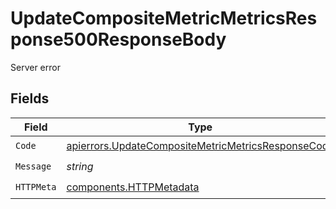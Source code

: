 # UpdateCompositeMetricMetricsResponse500ResponseBody

Server error


## Fields

| Field                                                                                                                    | Type                                                                                                                     | Required                                                                                                                 | Description                                                                                                              |
| ------------------------------------------------------------------------------------------------------------------------ | ------------------------------------------------------------------------------------------------------------------------ | ------------------------------------------------------------------------------------------------------------------------ | ------------------------------------------------------------------------------------------------------------------------ |
| `Code`                                                                                                                   | [apierrors.UpdateCompositeMetricMetricsResponseCode](../../models/apierrors/updatecompositemetricmetricsresponsecode.md) | :heavy_check_mark:                                                                                                       | N/A                                                                                                                      |
| `Message`                                                                                                                | *string*                                                                                                                 | :heavy_check_mark:                                                                                                       | N/A                                                                                                                      |
| `HTTPMeta`                                                                                                               | [components.HTTPMetadata](../../models/components/httpmetadata.md)                                                       | :heavy_check_mark:                                                                                                       | N/A                                                                                                                      |
